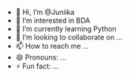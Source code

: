 - 👋 Hi, I’m @Juniika
- 👀 I’m interested in BDA
- 🌱 I’m currently learning Python
- 💞️ I’m looking to collaborate on ...
- 📫 How to reach me ...
- 😄 Pronouns: ...
- ⚡ Fun fact: ...

<!---
Juniika/Juniika is a ✨ special ✨ repository because its `README.md` (this file) appears on your GitHub profile.
You can click the Preview link to take a look at your changes.
--->
